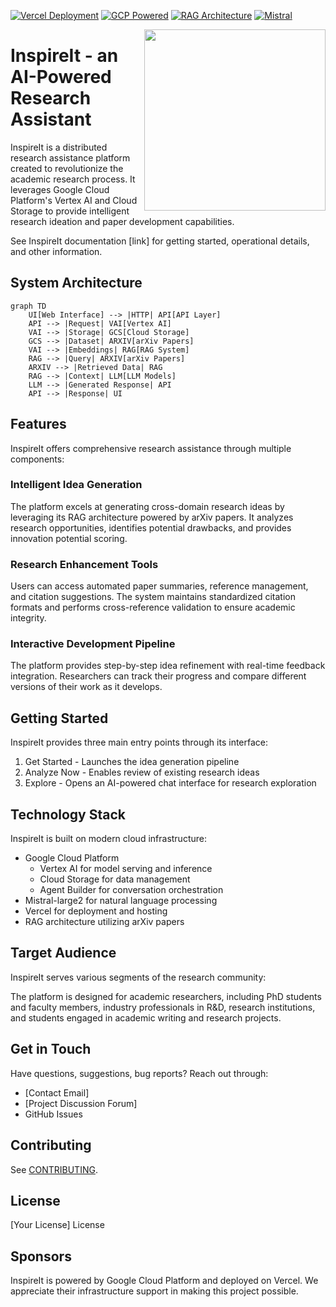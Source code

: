 [![Vercel Deployment](https://img.shields.io/badge/Deployed%20on-Vercel-black.svg)](https://vercel.com)
[![GCP Powered](https://img.shields.io/badge/Powered%20by-Google%20Cloud-4285F4.svg)](https://cloud.google.com)
[![RAG Architecture](https://img.shields.io/badge/RAG-Enabled-brightgreen.svg)]()
[![Mistral](https://img.shields.io/badge/AI-Mistral--large2-blue.svg)](https://mistral.ai)

<img align="right" width="290" height="290" src="/api/placeholder/290/290">

# InspireIt - an AI-Powered Research Assistant

InspireIt is a distributed research assistance platform created to revolutionize the academic research process. It leverages Google Cloud Platform's Vertex AI and Cloud Storage to provide intelligent research ideation and paper development capabilities.

See InspireIt documentation [link] for getting started, operational details, and other information.

## System Architecture

```mermaid
graph TD
    UI[Web Interface] --> |HTTP| API[API Layer]
    API --> |Request| VAI[Vertex AI]
    VAI --> |Storage| GCS[Cloud Storage]
    GCS --> |Dataset| ARXIV[arXiv Papers]
    VAI --> |Embeddings| RAG[RAG System]
    RAG --> |Query| ARXIV[arXiv Papers]
    ARXIV --> |Retrieved Data| RAG
    RAG --> |Context| LLM[LLM Models]
    LLM --> |Generated Response| API
    API --> |Response| UI
```

## Features

InspireIt offers comprehensive research assistance through multiple components:

### Intelligent Idea Generation
The platform excels at generating cross-domain research ideas by leveraging its RAG architecture powered by arXiv papers. It analyzes research opportunities, identifies potential drawbacks, and provides innovation potential scoring.

### Research Enhancement Tools
Users can access automated paper summaries, reference management, and citation suggestions. The system maintains standardized citation formats and performs cross-reference validation to ensure academic integrity.

### Interactive Development Pipeline
The platform provides step-by-step idea refinement with real-time feedback integration. Researchers can track their progress and compare different versions of their work as it develops.

## Getting Started

InspireIt provides three main entry points through its interface:

1. Get Started - Launches the idea generation pipeline
2. Analyze Now - Enables review of existing research ideas
3. Explore - Opens an AI-powered chat interface for research exploration

## Technology Stack

InspireIt is built on modern cloud infrastructure:

- Google Cloud Platform
  - Vertex AI for model serving and inference
  - Cloud Storage for data management
  - Agent Builder for conversation orchestration
- Mistral-large2 for natural language processing
- Vercel for deployment and hosting
- RAG architecture utilizing arXiv papers

## Target Audience

InspireIt serves various segments of the research community:

The platform is designed for academic researchers, including PhD students and faculty members, industry professionals in R&D, research institutions, and students engaged in academic writing and research projects.

## Get in Touch

Have questions, suggestions, bug reports? Reach out through:

- [Contact Email]
- [Project Discussion Forum]
- GitHub Issues

## Contributing

See [CONTRIBUTING](./CONTRIBUTING.md).

## License

[Your License] License

## Sponsors

InspireIt is powered by Google Cloud Platform and deployed on Vercel. We appreciate their infrastructure support in making this project possible.

